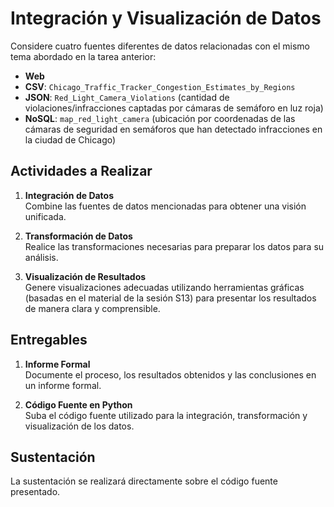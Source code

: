 # Integración y Visualización de Datos  

Considere cuatro fuentes diferentes de datos relacionadas con el mismo tema abordado en la tarea anterior:  

- **Web**  
- **CSV**: `Chicago_Traffic_Tracker_Congestion_Estimates_by_Regions`  
- **JSON**: `Red_Light_Camera_Violations` (cantidad de violaciones/infracciones captadas por cámaras de semáforo en luz roja)  
- **NoSQL**: `map_red_light_camera` (ubicación por coordenadas de las cámaras de seguridad en semáforos que han detectado infracciones en la ciudad de Chicago)  

## Actividades a Realizar  

1. **Integración de Datos**  
    Combine las fuentes de datos mencionadas para obtener una visión unificada.  

2. **Transformación de Datos**  
    Realice las transformaciones necesarias para preparar los datos para su análisis.  

3. **Visualización de Resultados**  
    Genere visualizaciones adecuadas utilizando herramientas gráficas (basadas en el material de la sesión S13) para presentar los resultados de manera clara y comprensible.  

## Entregables  

1. **Informe Formal**  
    Documente el proceso, los resultados obtenidos y las conclusiones en un informe formal.  

2. **Código Fuente en Python**  
    Suba el código fuente utilizado para la integración, transformación y visualización de los datos.  

## Sustentación  

La sustentación se realizará directamente sobre el código fuente presentado.  

